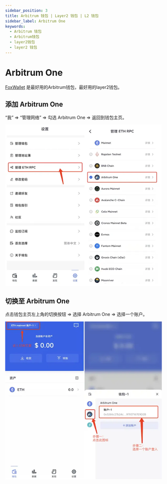 ```yaml
---
sidebar_position: 3
title: Arbitrum 钱包 | Layer2 钱包 | L2 钱包
sidebar_label: Arbitrum One
keywords:
  - Arbitrum 钱包
  - Arbitrum钱包
  - layer2钱包
  - layer2 钱包
---
```


# Arbitrum One

[FoxWallet](https://foxwallet.com) 是最好用的Arbitrum钱包，最好用的layer2钱包。

## 添加 Arbitrum One

“我” => “管理网络” => 勾选 Arbitrum One => 返回到钱包主页。

![](../img/add-arbitrum.webp)

## 切换至 Arbitrum One

点击钱包主页左上角的切换按钮 => 选择 Arbitrum One => 选择一个账户。

![](../img/switch-arbitrum.webp)